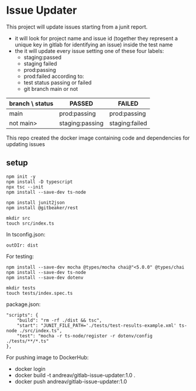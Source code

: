 # Issue Updater

This project will update issues starting from a junit report.

- it will look for project name and issue id (together they represent a unique key in gitlab for identifying an issue) inside the test name
- the it will update every issue setting one of these four labels:
  - staging:passed
  - staging failed
  - prod:passing
  - prod:failed
 according to:
  - test status passing or failed
  - git branch main or not

| branch \ status   | PASSED          | FAILED         |
| ----------------- | --------------  | -------------  |
| main              | prod:passing    | prod:passing   |
| not main>         | staging:passing | staging:failed |

This repo created the docker image containing code and dependencies for updating issues

## setup

    npm init -y
    npm install -D typescript
    npx tsc --init
    npm install --save-dev ts-node

    npm install junit2json
    npm install @gitbeaker/rest

    mkdir src
    touch src/index.ts

In tsconfig.json:

    outDIr: dist

For testing:

    npm install --save-dev mocha @types/mocha chai@"<5.0.0" @types/chai
    npm install --save-dev ts-node 
    npm install --save-dev dotenv  

    mkdir tests
    touch tests/index.spec.ts

package.json:

    "scripts": {
        "build": "rm -rf ./dist && tsc",
        "start": "JUNIT_FILE_PATH='./tests/test-results-example.xml' ts-node ./src/index.ts",
        "test": "mocha -r ts-node/register -r dotenv/config ./tests/**/*.ts"
    },

For pushing image to DockerHub:

- docker login
- docker build -t andreav/gitlab-issue-updater:1.0 .
- docker push andreav/gitlab-issue-updater:1.0
